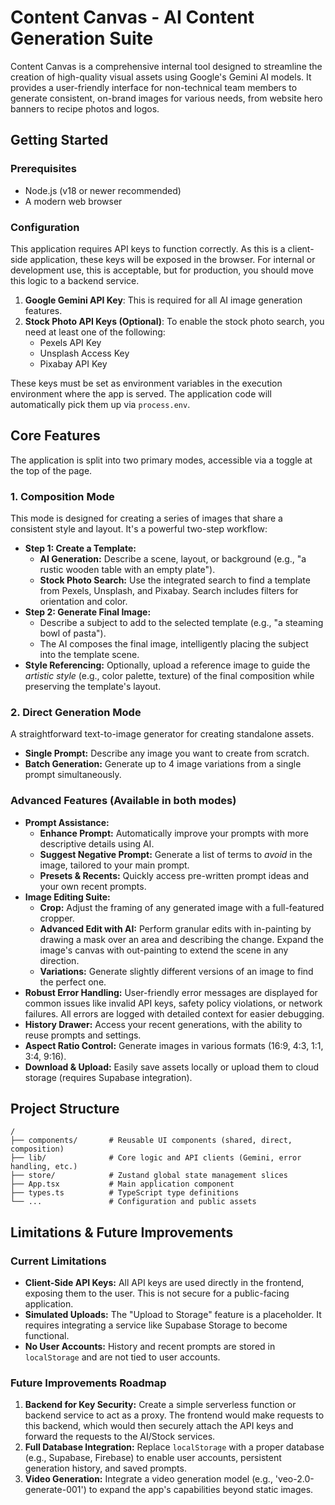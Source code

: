 # Content Canvas - AI Content Generation Suite

Content Canvas is a comprehensive internal tool designed to streamline the creation of high-quality visual assets using Google's Gemini AI models. It provides a user-friendly interface for non-technical team members to generate consistent, on-brand images for various needs, from website hero banners to recipe photos and logos.

## Getting Started

### Prerequisites
-   Node.js (v18 or newer recommended)
-   A modern web browser

### Configuration
This application requires API keys to function correctly. As this is a client-side application, these keys will be exposed in the browser. For internal or development use, this is acceptable, but for production, you should move this logic to a backend service.

1.  **Google Gemini API Key**: This is required for all AI image generation features.
2.  **Stock Photo API Keys (Optional)**: To enable the stock photo search, you need at least one of the following:
    -   Pexels API Key
    -   Unsplash Access Key
    -   Pixabay API Key

These keys must be set as environment variables in the execution environment where the app is served. The application code will automatically pick them up via `process.env`.

## Core Features

The application is split into two primary modes, accessible via a toggle at the top of the page.

### 1. Composition Mode
This mode is designed for creating a series of images that share a consistent style and layout. It's a powerful two-step workflow:

-   **Step 1: Create a Template:**
    -   **AI Generation:** Describe a scene, layout, or background (e.g., "a rustic wooden table with an empty plate").
    -   **Stock Photo Search:** Use the integrated search to find a template from Pexels, Unsplash, and Pixabay. Search includes filters for orientation and color.
-   **Step 2: Generate Final Image:**
    -   Describe a subject to add to the selected template (e.g., "a steaming bowl of pasta").
    -   The AI composes the final image, intelligently placing the subject into the template scene.
-   **Style Referencing:** Optionally, upload a reference image to guide the *artistic style* (e.g., color palette, texture) of the final composition while preserving the template's layout.

### 2. Direct Generation Mode
A straightforward text-to-image generator for creating standalone assets.

-   **Single Prompt:** Describe any image you want to create from scratch.
-   **Batch Generation:** Generate up to 4 image variations from a single prompt simultaneously.

### Advanced Features (Available in both modes)

-   **Prompt Assistance:**
    -   **Enhance Prompt:** Automatically improve your prompts with more descriptive details using AI.
    -   **Suggest Negative Prompt:** Generate a list of terms to *avoid* in the image, tailored to your main prompt.
    -   **Presets & Recents:** Quickly access pre-written prompt ideas and your own recent prompts.
-   **Image Editing Suite:**
    -   **Crop:** Adjust the framing of any generated image with a full-featured cropper.
    -   **Advanced Edit with AI:** Perform granular edits with in-painting by drawing a mask over an area and describing the change. Expand the image's canvas with out-painting to extend the scene in any direction.
    -   **Variations:** Generate slightly different versions of an image to find the perfect one.
-   **Robust Error Handling:** User-friendly error messages are displayed for common issues like invalid API keys, safety policy violations, or network failures. All errors are logged with detailed context for easier debugging.
-   **History Drawer:** Access your recent generations, with the ability to reuse prompts and settings.
-   **Aspect Ratio Control:** Generate images in various formats (16:9, 4:3, 1:1, 3:4, 9:16).
-   **Download & Upload:** Easily save assets locally or upload them to cloud storage (requires Supabase integration).

## Project Structure
```
/
├── components/       # Reusable UI components (shared, direct, composition)
├── lib/              # Core logic and API clients (Gemini, error handling, etc.)
├── store/            # Zustand global state management slices
├── App.tsx           # Main application component
├── types.ts          # TypeScript type definitions
└── ...               # Configuration and public assets
```

## Limitations & Future Improvements

### Current Limitations
-   **Client-Side API Keys:** All API keys are used directly in the frontend, exposing them to the user. This is not secure for a public-facing application.
-   **Simulated Uploads:** The "Upload to Storage" feature is a placeholder. It requires integrating a service like Supabase Storage to become functional.
-   **No User Accounts:** History and recent prompts are stored in `localStorage` and are not tied to user accounts.

### Future Improvements Roadmap
1.  **Backend for Key Security:** Create a simple serverless function or backend service to act as a proxy. The frontend would make requests to this backend, which would then securely attach the API keys and forward the requests to the AI/Stock services.
2.  **Full Database Integration:** Replace `localStorage` with a proper database (e.g., Supabase, Firebase) to enable user accounts, persistent generation history, and saved prompts.
3.  **Video Generation:** Integrate a video generation model (e.g., 'veo-2.0-generate-001') to expand the app's capabilities beyond static images.
